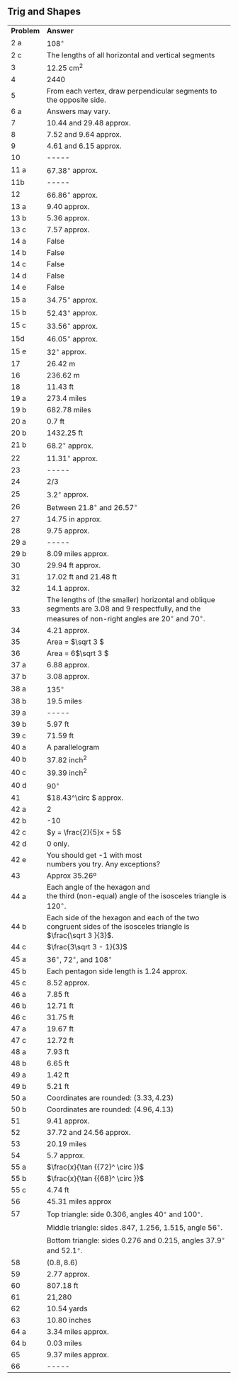 
## Trig and Shapes


|||
|-------|------|
|**Problem**|**Answer**|
|2 a|<span>${108^ \circ }$</span>|
|2 c|The lengths of all horizontal and vertical segments|
|3|<span>$12.25{\text{ c}}{{\text{m}}^2}$</span>|
|4|2440|
|5|From each vertex, draw perpendicular segments to the opposite side.|
|6 a|Answers may vary.|
|7|10.44 and 29.48 approx.|
|8|7.52 and 9.64 approx.|
|9|4.61 and 6.15 approx.|
|10|-----|
|11 a|<span>${67.38^ \circ }$</span> approx.|
|11b|-----|
|12|<span>${66.86^ \circ }$</span> approx.|
|13 a|9.40 approx.|
|13 b|5.36 approx.|
|13 c|7.57 approx.|
|14 a|False|
|14 b|False|
|14 c|False|
|14 d|False|
|14 e|False|
|15 a|<span>${34.75^ \circ }$</span> approx.|
|15 b|<span>${52.43^ \circ }$</span> approx.|
|15 c|<span>${33.56^ \circ }$</span> approx.|
|15d|<span>${46.05^ \circ }$</span> approx.|
|15 e|<span>${32^ \circ }$</span> approx.|
|17|26.42 m|
|16|236.62 m|
|18|11.43 ft|
|19 a|273.4 miles|
|19 b|682.78 miles|
|20 a|0.7 ft|
|20 b|1432.25 ft|
|21 b|<span>${68.2^ \circ }$</span> approx.|
|22|<span>${11.31^ \circ }$</span> approx.|
|23|-----|
|24|2/3|
|25|<span>${3.2^ \circ }$</span> approx.|
|26|Between <span>${21.8^ \circ }$</span> and <span>${26.57^ \circ }$</span>|
|27|14.75 in approx.|
|28|9.75 approx.|
|29 a|-----|
|29 b|8.09 miles approx.|
|30|29.94 ft approx.|
|31|17.02 ft and 21.48 ft|
|32|14.1 approx.|
|33|The lengths of (the smaller) horizontal and oblique segments are 3.08 and 9 respectfully, and the measures of non-right angles are <span>${20^ \circ }$</span> and <span>${70^ \circ }$</span>.|
|34|4.21 approx.|
|35|Area = <span>$\sqrt 3 $</span>|
|36|Area = 6<span>$\sqrt 3 $</span>|
|37 a|6.88 approx.|
|37 b|3.08 approx.|
|38 a|<span>${135^ \circ }$</span>|
|38 b|19.5 miles|
|39 a|-----|
|39 b|5.97 ft|
|39 c|71.59 ft|
|40 a|A parallelogram|
|40 b|<span>$37.82{\text{ inc}}{{\text{h}}^2}$</span>|
|40 c|<span>$39.39{\text{ inc}}{{\text{h}}^2}$</span>|
|40 d|<span>${90^ \circ }$</span>|
|41|<span>$18.43^\circ $</span> approx.|
|42 a|2|
|42 b|-10|
|42 c|<span>$y = \frac{2}{5}x + 5$</span>|
|42 d|0 only.|
|42 e|You should get -1 with most <br>numbers you try. Any exceptions?|
|43|Approx 35.26º|
|44 a|Each angle of the hexagon and <br>the third (non-equal) angle of the isosceles triangle is <span>${120^ \circ }$</span>.|
|44 b|Each side of the hexagon and each of the two congruent sides of the isosceles triangle is <span>$\frac{\sqrt 3 }{3}$</span>.|
|44 c|<span>$\frac{3\sqrt 3 - 1}{3}$</span>|
|45 a|<span>${36^ \circ }$</span>, <span>${72^ \circ }$</span>, and <span>${108^ \circ }$</span>|
|45 b|Each pentagon side length is 1.24 approx.|
|45 c|8.52 approx.|
|46 a|7.85 ft|
|46 b|12.71 ft|
|46 c|31.75 ft|
|47 a|19.67 ft|
|47 c|12.72 ft|
|48 a|7.93 ft|
|48 b|6.65 ft|
|49 a|1.42 ft|
|49 b|5.21 ft|
|50 a|Coordinates are rounded: <span>$(3.33,4.23)$</span>|
|50 b|Coordinates are rounded: <span>$(4.96,4.13)$</span>|
|51|9.41 approx.|
|52|37.72 and 24.56 approx.|
|53|20.19 miles|
|54|5.7 approx.|
|55 a|<span>$\frac{x}{\tan {{72}^ \circ }}$</span>|
|55 b|<span>$\frac{x}{\tan {{68}^ \circ }}$</span>|
|55 c|4.74 ft|
|56|45.31 miles approx|
|57|Top triangle: side 0.306, angles 40$^\circ$ and 100$^\circ$.|
||Middle triangle: sides .847, 1.256, 1.515, angle 56$^\circ$.|  
||Bottom triangle: sides 0.276 and 0.215, angles 37.9$^\circ$ and 52.1$^\circ$.|
|58|<span>$(0.8,8.6)$</span>|
|59|2.77 approx.|
|60|807.18 ft|
|61|21,280|
|62|10.54 yards|
|63|10.80 inches|
|64 a|3.34 miles approx.|
|64 b|0.03 miles|
|65|9.37 miles approx.|
|66|-----|
